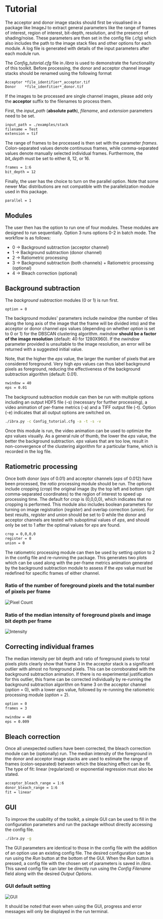 # Tutorial
The acceptor and donor image stacks should first be visualised in a package like ImageJ to extract general parameters like the range of frames of interest, region of interest, bit-depth, resolution, and the presence of shading/noise. These parameters are then set in the config file (.cfg) which also includes the path to the image stack files and other options for each module. A log file is generated with details of the input parameters after each module run.

The *Config_tutorial.cfg* file in */ibra* is used to demonstrate the functionality of this toolkit. Before processing, the donor and acceptor channel image stacks should be renamed using the following format
```txt
Acceptor *file_identifier*_acceptor.tif
Donor    *file_idenfitier*_donor.tif
```
If the images to be processed are single channel images, please add only the **acceptor** suffix to the filenames to process them.

First, the *input_path* (**absolute path**), *filename*, and *extension* parameters need to be set.
```txt
input_path = ./examples/stack 
filename = Test
extension = tif
```

The range of frames to be processed is then set with the parameter *frames*. Colon-separated values denote continuous frames, while comma-separated values denote manually selected individual frames. Furthermore, the *bit_depth* must be set to either 8, 12, or 16.
```txt
frames = 1:6
bit_depth = 12
```

Finally, the user has the choice to turn on the parallel option. Note that some newer Mac distributions are not compatible with the parallelization module used in this package.
```txt
parallel = 1
```

## Modules
The user then has the option to run one of four modules. These modules are designed to run sequentially. Option 3 runs options 0-2 in batch mode. The workflow is as follows:
* 0 -> Background subtraction (acceptor channel)
* 1 -> Background subtraction (donor channel)
* 2 -> Ratiometric processing
* 3 -> Background subtraction (both channels) + Ratiometric processing (optional)
* 4 -> Bleach correction (optional)

## Background subtraction
The *background subtraction* modules (0 or 1) is run first.
```txt
option = 0
```

The background modules' parameters include *nwindow* (the number of tiles along the long axis of the image that the frame will be divided into) and the acceptor or donor channel *eps* values (depending on whether *option* is set to 0 or 1) for the DBSCAN clustering algorithm. *nwindow* **should be a factor of the image resolution** (default: 40 for 1280X960). If the *nwindow* parameter provided is unsuitable to the image resolution, an error will be returned with a suggested initial value.

Note, that the higher the *eps* value, the larger the number of pixels that are considered foreground. Very high *eps* values can thus label background pixels as foreground, reducing the effectiveness of the background subtraction algorithm (default: 0.01). 
```txt
nwindow = 40
eps = 0.01
```

The background subtraction module can then be run with multiple options including an output HDF5 file (-s) (necessary for further processing), a video animation of per-frame metrics (-a) and a TIFF output file (-t). Option (-e) indicates that all output options are switched on.
```bash
./ibra.py -c Config_tutorial.cfg -a -t -s -v
```
Once this module is run, the video animation can be used to optimize the *eps* values visually. As a general rule of thumb, the lower the *eps* value, the better the background subtraction. *eps* values that are too low, result in non-convergence of the clustering algorithm for a particular frame, which is recorded in the log file. 

## Ratiometric processing
Once both donor (*eps* of 0.01) and acceptor channels (*eps* of 0.012) have been processed, the *ratio* processing module should be run. The options include cropping (*crop*) the original image (by the top left and bottom right comma-separated coordinates) to the region of interest to speed up processing time. The default for *crop* is (0,0,0,0), which indicates that no cropping is performed. This module also includes boolean parameters for turning on image registration (*register*) and overlap correction (*union*). For best results, *register* and *union* should be set to 0 while the donor and acceptor channels are tested with suboptimal values of *eps*, and should only be set to 1 after the optimal values for *eps* are found.
```txt
crop = 0,0,0,0
register = 0
union = 0
```

The ratiometric processing module can then be used by setting *option* to 2 in the config file and re-running the package. This generates two plots which can be used along with the per-frame metrics animation generated by the background subtraction module to assess if the *eps* value must be redefined for specific frames of either channel.

### Ratio of the number of foreground pixels and the total number of pixels per frame
![Pixel Count](images/Test_pixelcount.png)

### Ratio of the median intensity of foreground pixels and image bit depth per frame
![Intensity](images/Test_intensity_nonbleach.png)

## Correcting individual frames
The median intensity per bit depth and ratio of foreground pixels to total pixels plots clearly show that frame 3 in the acceptor stack is a significant outlier with almost no foreground pixels. This can be corroborated with the background subtraction animation. If there is no experimental justification for this outlier, this frame can be corrected individually by re-running the background subtraction algorithm on frame 3 on the acceptor channel (*option* = 0), with a lower *eps* value, followed by re-running the ratiometric processing module (*option* = 2).
```txt
option = 0
frames = 3

nwindow = 40
eps = 0.009
```

## Bleach correction
Once all unexpected outliers have been corrected, the bleach correction module can be (optionally) run. The median intensity of the foreground in the donor and acceptor image stacks are used to estimate the range of frames (colon-separated) between which the bleaching effect can be fit. The type of fit: linear (regularized) or exponential regression must also be stated.
```txt
acceptor_bleach_range = 1:6
donor_bleach_range = 1:6
fit = linear
```

## GUI
To improve the usability of the toolkit, a simple GUI can be used to fill in the configuration parameters and run the package without directly accessing the config file.
```bash
./ibra.py -g
```
The GUI parameters are identical to those in the config file with the addition of an option use an existing config file. The desired configuration can be run using the *Run* button at the bottom of the GUI. When the *Run* button is pressed, a config file with the chosen set of parameters is saved in */ibra*. This saved config file can later be directly run using the *Config Filename* field along with the desired *Output Options*.

### GUI default setting
![GUI](images/GUI_example.png)

It should be noted that even when using the GUI, progress and error messages will only be displayed in the run terminal.
